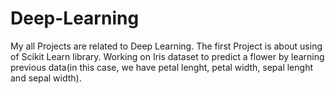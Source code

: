 # Deep-Learning
My all Projects are related to Deep Learning.
The first Project is about using of Scikit Learn library. Working on Iris dataset to predict a flower by learning previous data(in this case, we have petal lenght, petal width, sepal lenght and sepal width). 
